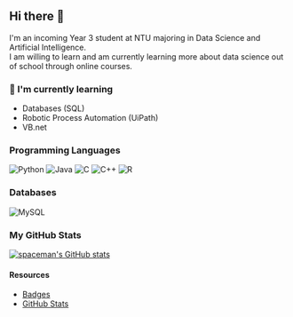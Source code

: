 ## Hi there 👋
I'm an incoming Year 3 student at NTU majoring in Data Science and Artificial Intelligence.  
I am willing to learn and am currently learning more about data science out of school through online courses.

### 🌱 I'm currently learning
- Databases (SQL)
- Robotic Process Automation (UiPath)
- VB.net

### Programming Languages
![Python](https://img.shields.io/badge/-Python-ADD8E6?style=for-the-badge&logo=Python) 
![Java](https://img.shields.io/badge/Java-orange?style=for-the-badge&logo=java)
![C](https://img.shields.io/badge/C-blue?style=for-the-badge&logo=C)
![C++](https://img.shields.io/badge/C%2B%2B-purple?style=for-the-badge&logo=c%2B%2B)
![R](https://img.shields.io/badge/-R-lightblue?style=for-the-badge&logo=R) 

### Databases
![MySQL](https://img.shields.io/badge/MySQL-0B0B45?style=for-the-badge&logo=MySQL)

### My GitHub Stats
[![spaceman's GitHub stats](https://github-readme-stats.vercel.app/api?username=spaceman03&show_icons=true&icon_color=7393B3&bg_color=000000&text_color=FFFFFF&title_color=89CFF0)](https://github.com/anuraghazra/github-readme-stats)

#### Resources
- [Badges](https://github.com/xtenzQ/xtenzQ)
- [GitHub Stats](https://github.com/anuraghazra/github-readme-stats)

<!--
**spaceman03/spaceman03** is a ✨ _special_ ✨ repository because its `README.md` (this file) appears on your GitHub profile.

Here are some ideas to get you started:

- 🔭 I’m currently working on ...
- 🌱 I’m currently learning ...
- 👯 I’m looking to collaborate on ...
- 🤔 I’m looking for help with ...
- 💬 Ask me about ...
- 📫 How to reach me: ...
- 😄 Pronouns: ...
- ⚡ Fun fact: ...
-->
